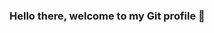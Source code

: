 ### Hello there, welcome to my Git profile 👋

<!--

Here are some ideas to get you started:

- 🔭 I’m currently working on IT Recruitment Team Lead
- 📫 How to reach me: phuongtrang1206 (Skype)
- ⚡ Give me the chance to serve you and provide right talent & opportunity!

https://www.linkedin.com/in/trangnguyen0605/

